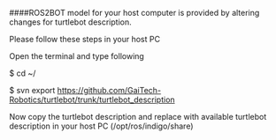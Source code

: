 ####ROS2BOT model for your host computer is provided by altering changes for turtlebot description.

Please follow these steps in your host  PC 

  Open the terminal and type following
  
  $ cd ~/
  
  $ svn export https://github.com/GaiTech-Robotics/turtlebot/trunk/turtlebot_description
  
  Now copy the turtlebot description and replace with available turtlebot description in your host PC (/opt/ros/indigo/share)
